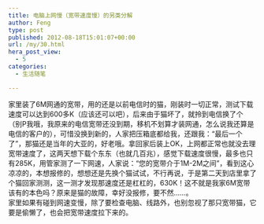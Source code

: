 ```yaml
---
title: 电脑上网慢（宽带速度慢）的另类分解
author: Feng
type: post
published: 2012-08-18T15:01:07+00:00
url: /my/30.html
hera_post_view:
  - 5
categories:
  - 生活随笔

---
```

家里装了6M网通的宽带，用的还是以前电信时的猫，刚装时一切正常，测试下载速度可以达到600多K（应该还可以吧），后来由于猫坏了，就拎到电信换了个（别P我哦，我原来的电信宽带还没到期，移机不划算才装网通，怎么说我还算是电信的客户的），可惜没换到新的，人家把压箱底都给我，还跟我：“最后一个了”，那猫还是当年的大亚的，好老哦。拿回家后装上OK，上网都正常也就没去理宽带速度了，这两天想下载个东东（也就几百兆），感觉下载速度很慢，最多也只有285K，用管家测了一下网速，人家说：“您的宽带介于1M-2M之间”，看到这心凉凉的，本想报修的，想想还是先换个猫试试，不行再说，于是第二天到店里拿了个猫回家测测，这一测才发现那速度还是杠杠的，630K！这不就是我家6M宽带该有的本色吗？原来是猫的故障，幸好没报修，要不然……。  
家里如果有碰到网速变慢，除了要检查电脑、线路外，也别忽视了那只宽带猫，它要是偷懒了，也会把宽带速度拉下来的。